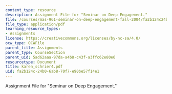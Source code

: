```yaml
---
content_type: resource
description: Assignment File for "Seminar on Deep Engagement."
file: /courses/mas-961-seminar-on-deep-engagement-fall-2004/fa2b124c24b06ab870f7e90be57f14e1_karen_schrier4.pdf
file_type: application/pdf
learning_resource_types:
- Assignments
license: https://creativecommons.org/licenses/by-nc-sa/4.0/
ocw_type: OCWFile
parent_title: Assignments
parent_type: CourseSection
parent_uid: 5ad62aaa-97da-a4b8-c43f-a3ffc62e80e6
resourcetype: Document
title: karen_schrier4.pdf
uid: fa2b124c-24b0-6ab8-70f7-e90be57f14e1
---
```

Assignment File for "Seminar on Deep Engagement."